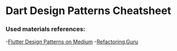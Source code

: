 # Dart Design Patterns Cheatsheet
### Used materials references:
-[Flutter Design Patterns on Medium](https://medium.com/flutter-community/flutter-design-patterns-0-introduction-5e88cfff6792)
-[Refactoring.Guru](https://refactoring.guru)
